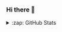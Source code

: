 ### Hi there 👋

<!--
**mohinimishra/mohinimishra** is a ✨ _special_ ✨ repository because its `README.md` (this file) appears on your GitHub profile.

Here are some ideas to get you started:

- 🔭 I’m currently working on ...
- 🌱 I’m currently learning ...
- 👯 I’m looking to collaborate on ...
- 🤔 I’m looking for help with ...
- 💬 Ask me about ...
- 📫 How to reach me: ...
- 😄 Pronouns: ...
- ⚡ Fun fact: ...
-->
<details>
  <summary>:zap: GitHub Stats</summary>

  <img align="left" alt="Mohini GitHub Stats" src="https://github-readme-stats.vercel.app/api?username=mohinimishra&show_icons=true&hide_border=true&count_private=true&theme=dracula" />

</details>
